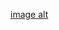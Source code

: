 [image alt](https://github.com/MohammedM-git/images/blob/main/%D9%84%D9%82%D8%B7%D8%A9%20%D8%A7%D9%84%D8%B4%D8%A7%D8%B4%D8%A9%202025-07-02%20114833.png?raw=true)
